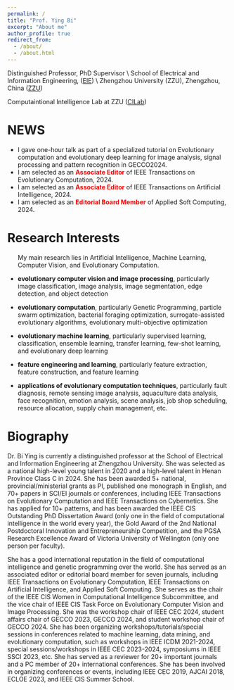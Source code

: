 ```yaml
---
permalink: /
title: "Prof. Ying Bi"
excerpt: "About me"
author_profile: true
redirect_from: 
  - /about/
  - /about.html
---
```


Distinguished Professor, PhD Supervisor \\
School of Electrical and Information Engineering, ([EIE]([http://www5.zzu.edu.cn/eie/])) \\
Zhengzhou University (ZZU), Zhengzhou, China ([ZZU](https://www.zzu.edu.cn/index.htm))

Computaintional Intelligence Lab at ZZU ([CILab](http://www5.zzu.edu.cn/cilab/)) 


NEWS
======


<ul>
<li>I gave one-hour talk as part of a specialized tutorial on Evolutionary computation and evolutionary deep learning for image analysis, signal processing and pattern recognition in GECCO2024.</li>
<li>I am selected as an <span style="color: #FF0000"><b>Associate Editor</b></span> of IEEE Transactions on Evolutionary Computation, 2024.</li>
<li>I am selected as an <span style="color: #FF0000"><b>Associate Editor</b></span> of IEEE Transactions on Artificial Intelligence, 2024. </li>
<li>I am selected as an <span style="color: #FF0000"><b>Editorial Board Member</b></span> of Applied Soft Computing, 2024. </li>
</ul>

<a name="research-interests"></a>Research Interests
======
<ul>
<p>My main research lies in Artificial Intelligence, Machine Learning, Computer Vision, and Evolutionary Computation.</p>
<li><p><b> evolutionary computer vision and image processing</b>, particularly image classification, image analysis, image segmentation, edge detection, and object detection</p></li>
<li><p><b> evolutionary computation</b>, particularly Genetic Programming, particle swarm optimization, bacterial foraging optimization, surrogate-assisted evolutionary algorithms, evolutionary multi-objective optimization</p></li>
<li><p><b> evolutionary machine learning</b>, particularly supervised learning, classification, ensemble learning, transfer learning, few-shot learning, and evolutionary deep learning </p></li>
<li><p><b> feature engineering and learning</b>, particularly feature extraction, feature construction, and feature learning</p></li>
<li><p><b> applications of evolutionary computation techniques</b>, particularly fault diagnosis, remote sensing image analysis, aquaculture data analysis, face recognition, emotion analysis, scene analysis, job shop scheduling, resource allocation, supply chain management, etc.</p></li>
</ul>

Biography
======
Dr. Bi Ying is currently a distinguished professor at the School of Electrical and Information Engineering at Zhengzhou University. She was selected as a national high-level young talent in 2020 and a high-level talent in Henan Province Class C in 2024. She has been awarded 5+ national, provincial/ministerial grants as PI, published one monograph in English, and 70+ papers in SCI/EI journals or conferences, including IEEE Transactions on Evolutionary Computation and IEEE Transactions on Cybernetics. She has applied for 10+ patterns, and has been awarded the IEEE CIS Outstanding PhD Dissertation Award (only one in the field of computational intelligence in the world every year), the Gold Award of the 2nd National Postdoctoral Innovation and Entrepreneurship Competition, and the PGSA Research Excellence Award of Victoria University of Wellington (only one person per faculty).

She has a good international reputation in the field of computational intelligence and genetic programming over the world. She has served as an associated editor or editorial board member for seven journals, including IEEE Transactions on Evolutionary Computation, IEEE Transactions on Artificial Intelligence, and Applied Soft Computing. She serves as the chair of the IEEE CIS Women in Computational Intelligence Subcommittee, and the vice chair of IEEE CIS Task Force on Evolutionary Computer Vision and Image Processing. She was the workshop chair of IEEE CEC 2024, student affairs chair of GECCO 2023, GECCO 2024, and student workshop chair of GECCO 2024. She has been organizing workshops/tutorials/special sessions in conferences related to machine learning, data mining, and evolutionary computation, such as workshops in IEEE ICDM 2021-2024, special sessions/workshops in IEEE CEC 2023-2024, symposiums in IEEE SSCI 2023, etc. She has served as a reviewer for 20+ important journals and a PC member of 20+ international conferences. She has been involved in organizing conferences or events, including IEEE CEC 2019, AJCAI 2018, ECLOE 2023, and IEEE CIS Summer School.


<!-- This is the front page of a website that is powered by the [academicpages template](https://github.com/academicpages/academicpages.github.io) and hosted on GitHub pages. [GitHub pages](https://pages.github.com) is a free service in which websites are built and hosted from code and data stored in a GitHub repository, automatically updating when a new commit is made to the respository. This template was forked from the [Minimal Mistakes Jekyll Theme](https://mmistakes.github.io/minimal-mistakes/) created by Michael Rose, and then extended to support the kinds of content that academics have: publications, talks, teaching, a portfolio, blog posts, and a dynamically-generated CV. You can fork [this repository](https://github.com/academicpages/academicpages.github.io) right now, modify the configuration and markdown files, add your own PDFs and other content, and have your own site for free, with no ads! An older version of this template powers my own personal website at [stuartgeiger.com](http://stuartgeiger.com), which uses [this Github repository](https://github.com/staeiou/staeiou.github.io). -->

<!-- A data-driven personal website
======
Like many other Jekyll-based GitHub Pages templates, academicpages makes you separate the website's content from its form. The content & metadata of your website are in structured markdown files, while various other files constitute the theme, specifying how to transform that content & metadata into HTML pages. You keep these various markdown (.md), YAML (.yml), HTML, and CSS files in a public GitHub repository. Each time you commit and push an update to the repository, the [GitHub pages](https://pages.github.com/) service creates static HTML pages based on these files, which are hosted on GitHub's servers free of charge.

Many of the features of dynamic content management systems (like Wordpress) can be achieved in this fashion, using a fraction of the computational resources and with far less vulnerability to hacking and DDoSing. You can also modify the theme to your heart's content without touching the content of your site. If you get to a point where you've broken something in Jekyll/HTML/CSS beyond repair, your markdown files describing your talks, publications, etc. are safe. You can rollback the changes or even delete the repository and start over -- just be sure to save the markdown files! Finally, you can also write scripts that process the structured data on the site, such as [this one](https://github.com/academicpages/academicpages.github.io/blob/master/talkmap.ipynb) that analyzes metadata in pages about talks to display [a map of every location you've given a talk](https://academicpages.github.io/talkmap.html).

Getting started
======
1. Register a GitHub account if you don't have one and confirm your e-mail (required!)
1. Fork [this repository](https://github.com/academicpages/academicpages.github.io) by clicking the "fork" button in the top right. 
1. Go to the repository's settings (rightmost item in the tabs that start with "Code", should be below "Unwatch"). Rename the repository "[your GitHub username].github.io", which will also be your website's URL.
1. Set site-wide configuration and create content & metadata (see below -- also see [this set of diffs](http://archive.is/3TPas) showing what files were changed to set up [an example site](https://getorg-testacct.github.io) for a user with the username "getorg-testacct")
1. Upload any files (like PDFs, .zip files, etc.) to the files/ directory. They will appear at https://[your GitHub username].github.io/files/example.pdf.  
1. Check status by going to the repository settings, in the "GitHub pages" section

Site-wide configuration
------
The main configuration file for the site is in the base directory in [_config.yml](https://github.com/academicpages/academicpages.github.io/blob/master/_config.yml), which defines the content in the sidebars and other site-wide features. You will need to replace the default variables with ones about yourself and your site's github repository. The configuration file for the top menu is in [_data/navigation.yml](https://github.com/academicpages/academicpages.github.io/blob/master/_data/navigation.yml). For example, if you don't have a portfolio or blog posts, you can remove those items from that navigation.yml file to remove them from the header. 

Create content & metadata
------
For site content, there is one markdown file for each type of content, which are stored in directories like _publications, _talks, _posts, _teaching, or _pages. For example, each talk is a markdown file in the [_talks directory](https://github.com/academicpages/academicpages.github.io/tree/master/_talks). At the top of each markdown file is structured data in YAML about the talk, which the theme will parse to do lots of cool stuff. The same structured data about a talk is used to generate the list of talks on the [Talks page](https://academicpages.github.io/talks), each [individual page](https://academicpages.github.io/talks/2012-03-01-talk-1) for specific talks, the talks section for the [CV page](https://academicpages.github.io/cv), and the [map of places you've given a talk](https://academicpages.github.io/talkmap.html) (if you run this [python file](https://github.com/academicpages/academicpages.github.io/blob/master/talkmap.py) or [Jupyter notebook](https://github.com/academicpages/academicpages.github.io/blob/master/talkmap.ipynb), which creates the HTML for the map based on the contents of the _talks directory).

**Markdown generator**

I have also created [a set of Jupyter notebooks](https://github.com/academicpages/academicpages.github.io/tree/master/markdown_generator
) that converts a CSV containing structured data about talks or presentations into individual markdown files that will be properly formatted for the academicpages template. The sample CSVs in that directory are the ones I used to create my own personal website at stuartgeiger.com. My usual workflow is that I keep a spreadsheet of my publications and talks, then run the code in these notebooks to generate the markdown files, then commit and push them to the GitHub repository.

How to edit your site's GitHub repository
------
Many people use a git client to create files on their local computer and then push them to GitHub's servers. If you are not familiar with git, you can directly edit these configuration and markdown files directly in the github.com interface. Navigate to a file (like [this one](https://github.com/academicpages/academicpages.github.io/blob/master/_talks/2012-03-01-talk-1.md) and click the pencil icon in the top right of the content preview (to the right of the "Raw | Blame | History" buttons). You can delete a file by clicking the trashcan icon to the right of the pencil icon. You can also create new files or upload files by navigating to a directory and clicking the "Create new file" or "Upload files" buttons. 

Example: editing a markdown file for a talk
![Editing a markdown file for a talk](/images/editing-talk.png)

For more info
------
More info about configuring academicpages can be found in [the guide](https://academicpages.github.io/markdown/). The [guides for the Minimal Mistakes theme](https://mmistakes.github.io/minimal-mistakes/docs/configuration/) (which this theme was forked from) might also be helpful. -->
